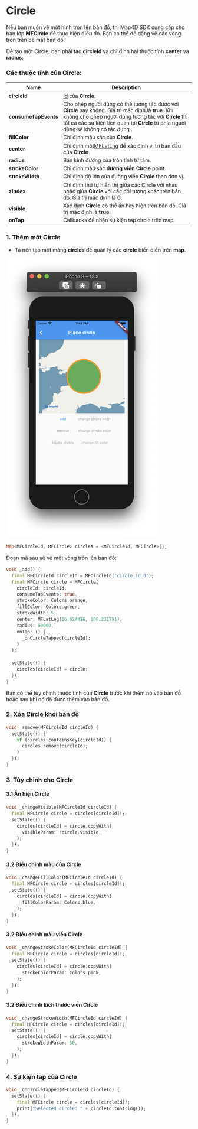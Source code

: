 # Circle

Nếu bạn muốn vẽ một hình tròn lên bản đồ, thì Map4D SDK cung cấp cho bạn lớp **MFCircle** để thực hiện điều đó. 
Bạn có thể dễ dàng vẽ các vòng tròn trên bề mặt bản đồ.

Để tạo một Circle, bạn phải tạo **circleId** và chỉ định hai thuộc tính **center** và **radius**:

### Các thuộc tính của **Circle**:

| Name                       |Description                                                                                                              |
|----------------------------|-------------------------------------------------------------------------------------------------------------------------|
| **circleId**               | [Id](//pub.dev/documentation/map4d_map/latest/map4d_map/MFCircleId-class.html) của **Circle**.                                                                                                  |
| **consumeTapEvents**       | Cho phép người dùng có thể tương tác được với **Circle** hay không. Giá trị mặc định là **true**. Khi không cho phép người dùng tương tác với **Circle** thì tất cả các sự kiện liên quan tới **Circle** từ phía người dùng sẽ không có tác dụng. |
| **fillColor**              | Chỉ định màu sắc của **Circle**.                                                                                        |
| **center**                 | Chỉ định một[MFLatLng](//pub.dev/documentation/map4d_map/latest/map4d_map/MFLatLng-class.html) để xác định vị trí ban đầu của **Circle**                                             |
| **radius**                 | Bán kính đường của tròn tính từ tâm.                                                                                    |
| **strokeColor**            | Chỉ định màu sắc **đường viền Circle** point.                                                                           |
| **strokeWidth**            | Chỉ định độ lớn của đường viền **Circle** theo đơn vị.                                                                  |
| **zIndex**                 | Chỉ định thứ tự hiển thị giữa các Circle với nhau hoặc giữa **Circle** với các đối tượng khác trên bản đồ. Giá trị mặc định là **0**.  |
| **visible**                | Xác định **Circle** có thể ẩn hay hiện trên bản đồ. Giá trị mặc định là **true**.                                       |
| **onTap**                  | Callbacks để nhận sự kiện tap circle trên map.                                                                          |

### 1. Thêm một Circle

- Ta nên tạo một mảng **circles** để quản lý các **circle** biển diển trên **map**.

![Circle](../../resources/circle.png) 

```dart
Map<MFCircleId, MFCircle> circles = <MFCircleId, MFCircle>{};
```

Đoạn mã sau sẽ vẽ một vòng tròn lên bản đồ:

```dart
void _add() {
  final MFCircleId circleId = MFCircleId('circle_id_0');
  final MFCircle circle = MFCircle(
    circleId: circleId,
    consumeTapEvents: true,
    strokeColor: Colors.orange,
    fillColor: Colors.green,
    strokeWidth: 5,
    center: MFLatLng(16.024816, 108.231791),
    radius: 50000,
    onTap: () {
      _onCircleTapped(circleId);
    }
  );

  setState(() {
    circles[circleId] = circle;
  });
}
```

Bạn có thể tùy chỉnh thuộc tính của **Circle** trước khi thêm nó vào bản đồ hoặc sau khi nó đã được thêm vào bản đồ.

### 2. Xóa Circle khỏi bản đồ

```dart
void _remove(MFCircleId circleId) {
  setState(() {
    if (circles.containsKey(circleId)) {
      circles.remove(circleId);
    }
  });
}
```

### 3. Tùy chỉnh cho Circle

#### 3.1 Ẩn hiện Circle

```dart
void _changeVisible(MFCircleId circleId) {
  final MFCircle circle = circles[circleId]!;
  setState(() {
    circles[circleId] = circle.copyWith(
      visibleParam: !circle.visible,
    );
  });
}
```

#### 3.2 Điểu chỉnh màu của Circle

```dart
void _changeFillColor(MFCircleId circleId) {
  final MFCircle circle = circles[circleId]!;
  setState(() {
    circles[circleId] = circle.copyWith(
      fillColorParam: Colors.blue,
    );
  });
}
```

#### 3.2 Điểu chỉnh màu viền Circle

```dart
void _changeStrokeColor(MFCircleId circleId) {
  final MFCircle circle = circles[circleId]!;
  setState(() {
    circles[circleId] = circle.copyWith(
      strokeColorParam: Colors.pink,
    );
  });
}
```

#### 3.2 Điểu chỉnh kích thước viền Circle

```dart
void _changeStrokeWidth(MFCircleId circleId) {
  final MFCircle circle = circles[circleId]!;
  setState(() {
    circles[circleId] = circle.copyWith(
      strokeWidthParam: 50,
    );
  });
}
```


### 4. Sự kiện tap của Circle
```dart
void _onCircleTapped(MFCircleId circleId) {
  setState(() {
    final MFCircle circle = circles[circleId]!;
    print("Selected circle: " + circleId.toString());
  });
}
```